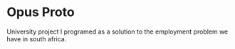 # Opus Proto
University project I programed as a solution to the employment problem we have in south africa.
